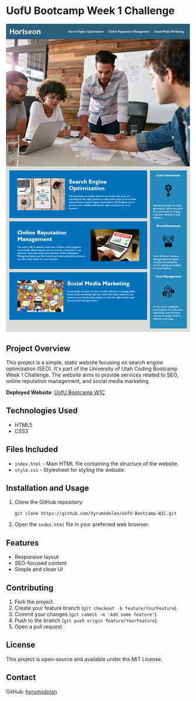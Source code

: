 # UofU Bootcamp Week 1 Challenge

![Website Screenshot](./assets/images/01-html-css-git-homework-demo.png)


## Project Overview

This project is a simple, static website focusing on search engine optimization (SEO). It's part of the University of Utah Coding Bootcamp Week 1 Challenge. The website aims to provide services related to SEO, online reputation management, and social media marketing.

**Deployed Website**: [UofU Bootcamp W1C](https://hyrumsdolan.github.io/UofU-Bootcamp-W1C/#search-engine-optimization)

## Technologies Used

- HTML5
- CSS3

## Files Included

- `index.html` - Main HTML file containing the structure of the website.
- `style.css` - Stylesheet for styling the website.

## Installation and Usage

1. Clone the GitHub repository: 
    ```
    git clone https://github.com/hyrumsdolan/UofU-Bootcamp-W1C.git
    ```
2. Open the `index.html` file in your preferred web browser.

## Features

- Responsive layout
- SEO-focused content
- Simple and clean UI

## Contributing

1. Fork the project.
2. Create your feature branch (`git checkout -b feature/YourFeature`).
3. Commit your changes (`git commit -m 'Add some feature'`).
4. Push to the branch (`git push origin feature/YourFeature`).
5. Open a pull request.

## License

This project is open-source and available under the MIT License.

## Contact

GitHub: [hyrumsdolan](https://github.com/hyrumsdolan)
